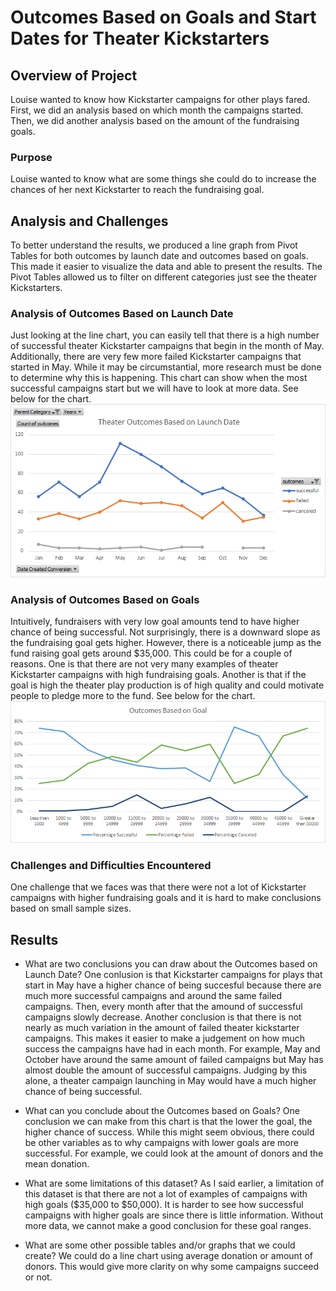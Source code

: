 # Outcomes Based on Goals and Start Dates for Theater Kickstarters

## Overview of Project
Louise wanted to know how Kickstarter campaigns for other plays fared. First, we did an analysis based on which month the
campaigns started. Then, we did another analysis based on the amount of the fundraising goals.

### Purpose
Louise wanted to know what are some things she could do to increase the chances of her next Kickstarter to reach the 
fundraising goal. 

## Analysis and Challenges
To better understand the results, we produced a line graph from Pivot Tables for both outcomes by launch date and outcomes 
based on goals. This made it easier to visualize the data and able to present the results. The Pivot Tables allowed us to 
filter on different categories just see the theater Kickstarters.

### Analysis of Outcomes Based on Launch Date
Just looking at the line chart, you can easily tell that there is a high number of successful theater Kickstarter campaigns
that begin in the month of May. Additionally, there are very few more failed Kickstarter campaigns that started in May. While
it may be circumstantial, more research must be done to determine why this is happening. This chart can show when the most successful
campaigns start but we will have to look at more data. See below for the chart.
![](Theater_Outcomes_vs_Launch.png)

### Analysis of Outcomes Based on Goals
Intuitively, fundraisers with very low goal amounts tend to have higher chance of being successful. Not surprisingly, there is a downward
slope as the fundraising goal gets higher. However, there is a noticeable jump as the fund raising goal gets around $35,000. This could be
for a couple of reasons. One is that there are not very many examples of theater Kickstarter campaigns with high fundraising goals. Another
is that if the goal is high the theater play production is of high quality and could motivate people to pledge more to the fund. See below for the chart.
![](Outcomes_vs_Goals.png)

### Challenges and Difficulties Encountered
One challenge that we faces was that there were not a lot of Kickstarter campaigns with higher fundraising goals and it is hard to 
make conclusions based on small sample sizes.

## Results

- What are two conclusions you can draw about the Outcomes based on Launch Date?
One conlusion is that Kickstarter campaigns for plays that start in May have a higher chance of being succesful because there are much more
successful campaigns and around the same failed campaigns. Then, every month after that the amound of successful campaigns slowly decrease.
Another conclusion is that there is not nearly as much variation in the amount of failed theater kickstarter campaigns. This makes it easier
to make a judgement on how much success the campaigns have had in each month. For example, May and October have around the same amount of failed
campaigns but May has almost double the amount of successful campaigns. Judging by this alone, a theater campaign launching in May would 
have a much higher chance of being successful. 

- What can you conclude about the Outcomes based on Goals?
One conclusion we can make from this chart is that the lower the goal, the higher chance of success. While this might seem obvious, there
could be other variables as to why campaigns with lower goals are more successful. For example, we could look at the amount of donors and 
the mean donation. 

- What are some limitations of this dataset?
As I said earlier, a limitation of this dataset is that there are not a lot of examples of campaigns with high goals ($35,000 to $50,000). 
It is harder to see how successful campaigns with higher goals are since there is little information. Without more data, we cannot make a
good conclusion for these goal ranges. 

- What are some other possible tables and/or graphs that we could create?
We could do a line chart using average donation or amount of donors. This would give more clarity on why some campaigns succeed or not. 
